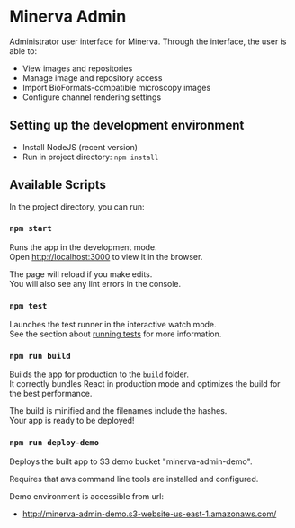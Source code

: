 # Minerva Admin

Administrator user interface for Minerva. Through the interface, the user is able to:
* View images and repositories
* Manage image and repository access
* Import BioFormats-compatible microscopy images
* Configure channel rendering settings

## Setting up the development environment

* Install NodeJS (recent version)
* Run in project directory: `npm install`

## Available Scripts

In the project directory, you can run:

### `npm start`

Runs the app in the development mode.<br />
Open [http://localhost:3000](http://localhost:3000) to view it in the browser.

The page will reload if you make edits.<br />
You will also see any lint errors in the console.

### `npm test`

Launches the test runner in the interactive watch mode.<br />
See the section about [running tests](https://facebook.github.io/create-react-app/docs/running-tests) for more information.

### `npm run build`

Builds the app for production to the `build` folder.<br />
It correctly bundles React in production mode and optimizes the build for the best performance.

The build is minified and the filenames include the hashes.<br />
Your app is ready to be deployed!

### `npm run deploy-demo`

Deploys the built app to S3 demo bucket "minerva-admin-demo".

Requires that aws command line tools are installed and configured.

Demo environment is accessible from url:
* http://minerva-admin-demo.s3-website-us-east-1.amazonaws.com/
